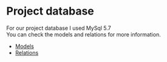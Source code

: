 # Project database 

For our project database I used MySql 5.7 <br />
You can check the models and relations for more information.

- [Models](MODELS.md)
- [Relations](RELATIONS.md)
